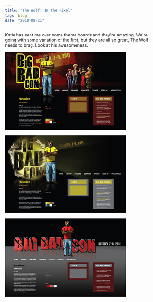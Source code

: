 ```yaml
---
title: "The Wolf: In the Pixel"
tags: blog
date: "2010-08-21"
---
```


Katie has sent me over some theme boards and they're amazing. We're going with some variation of the first, but they are all so great, The Wolf needs to brag. Look at his awesomeness.

[![](/images/bbc_themeboard1_400.jpg "bbc_themeboard1_400")](http://www.bigbadcon.com/wp-content/uploads/2010/08/bbc_themeboard1.jpg)

[![](/images/bbc_themeboard2_400.jpg "bbc_themeboard2_400")](http://www.bigbadcon.com/wp-content/uploads/2010/08/bbc_themeboard2.jpg)

[![](/images/bbc_themeboard3_400.jpg "bbc_themeboard3_400")](http://www.bigbadcon.com/wp-content/uploads/2010/08/bbc_themeboard3.jpg)
